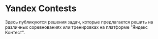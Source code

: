 # Yandex Contests

Здесь публикуются решения задач,
которые предлагается решить на различных
соревнованиях или тренировках на платформе
"Яндекс Контест".